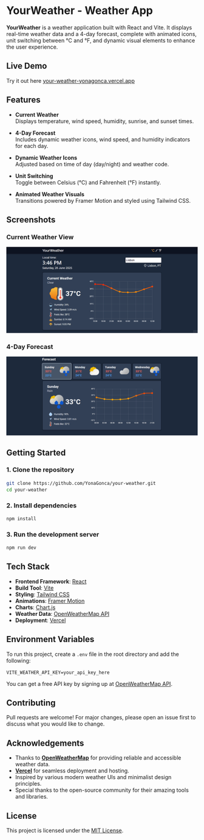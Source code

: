 #  YourWeather - Weather App

**YourWeather** is a weather application built with React and Vite. It displays real-time weather data and a 4-day forecast, complete with animated icons, unit switching between °C and °F, and dynamic visual elements to enhance the user experience.

## Live Demo

Try it out here  [your-weather-yonagonca.vercel.app](https://your-weather-yonagonca.vercel.app/)


## Features

- **Current Weather**  
  Displays temperature, wind speed, humidity, sunrise, and sunset times.

- **4-Day Forecast**  
  Includes dynamic weather icons, wind speed, and humidity indicators for each day.

- **Dynamic Weather Icons**  
  Adjusted based on time of day (day/night) and weather code.

- **Unit Switching**  
  Toggle between Celsius (°C) and Fahrenheit (°F) instantly.

- **Animated Weather Visuals**  
  Transitions powered by Framer Motion and styled using Tailwind CSS.


## Screenshots

###  Current Weather View
![YourWeather Current](src/assets/current.gif)

###  4-Day Forecast
![YourWeather Forecast](src/assets/forecast.gif)


## Getting Started

### 1. Clone the repository

```bash
git clone https://github.com/YonaGonca/your-weather.git
cd your-weather
```

### 2. Install dependencies

```bash
npm install
```

### 3. Run the development server

```bash
npm run dev
```

## Tech Stack

- **Frontend Framework**: [React](https://reactjs.org/)
- **Build Tool**: [Vite](https://vitejs.dev/)
- **Styling**: [Tailwind CSS](https://tailwindcss.com/)
- **Animations**: [Framer Motion](https://www.framer.com/motion/)
- **Charts**: [Chart.js](https://www.chartjs.org/)
- **Weather Data**: [OpenWeatherMap API](https://openweathermap.org/api)
- **Deployment**: [Vercel](https://vercel.com/) 


## Environment Variables

To run this project, create a `.env` file in the root directory and add the following:

```env
VITE_WEATHER_API_KEY=your_api_key_here
```
You can get a free API key by signing up at [OpenWeatherMap API](https://openweathermap.org/api).

## Contributing

Pull requests are welcome! For major changes, please open an issue first to discuss what you would like to change.

## Acknowledgements

- Thanks to **[OpenWeatherMap](https://openweathermap.org/)** for providing reliable and accessible weather data.
- **[Vercel](https://vercel.com/)** for seamless deployment and hosting.
- Inspired by various modern weather UIs and minimalist design principles.
- Special thanks to the open-source community for their amazing tools and libraries.

## License

This project is licensed under the [MIT License](LICENSE).  

